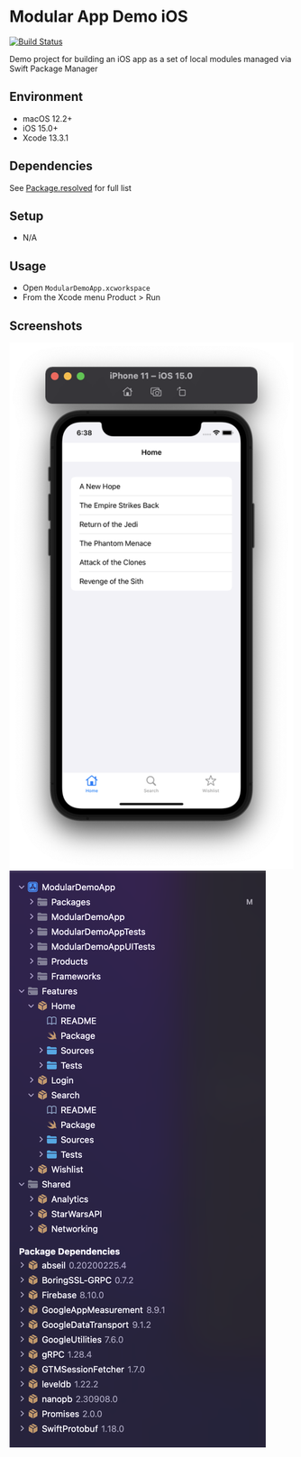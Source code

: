 # Modular App Demo iOS 

[![Build Status](https://app.bitrise.io/app/d4526b4210b3f2fd/status.svg?token=5waV9zGBNbLjxXTvzBSxng&branch=master)](https://app.bitrise.io/app/d4526b4210b3f2fd)

Demo project for building an iOS app as a set of local modules managed via Swift Package Manager

## Environment
- macOS 12.2+
- iOS 15.0+
- Xcode 13.3.1

## Dependencies
See [Package.resolved](https://github.com/madhikarma/modular-app-demo-ios-swiftpm/blob/main/ModularDemoApp.xcworkspace/xcshareddata/swiftpm/Package.resolved) for full list

## Setup
- N/A

## Usage
- Open `ModularDemoApp.xcworkspace`
- From the Xcode menu Product > Run

## Screenshots

<img src="docs/screenshot-1.png" style="height=50%;width=50%">
<img src="docs/screenshot-2.png" style="height=50%;width=50%">